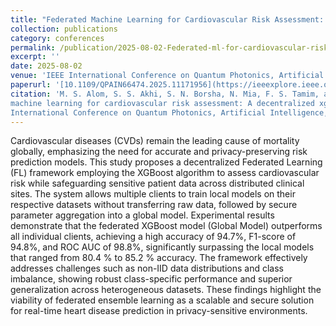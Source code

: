 ```yaml
---
title: "Federated Machine Learning for Cardiovascular Risk Assessment: A Decentralized XGBoost Approach"
collection: publications
category: conferences
permalink: /publication/2025-08-02-Federated-ml-for-cardiovascular-risk
excerpt: ''
date: 2025-08-02
venue: 'IEEE International Conference on Quantum Photonics, Artificial Intelligence, and Networking'
paperurl: '[10.1109/QPAIN66474.2025.11171956](https://ieeexplore.ieee.org/abstract/document/11171956)'
citation: 'M. S. Alom, S. S. Akhi, S. N. Borsha, N. Mia, F. S. Tamim, and Nabin, Jubair Ahmed, “Federated
machine learning for cardiovascular risk assessment: A decentralized xgboost approach,” in 2025
International Conference on Quantum Photonics, Artificial Intelligence, and Networking (QPAIN).'
---
```


Cardiovascular diseases (CVDs) remain the leading cause of mortality globally, emphasizing the need for accurate and privacy-preserving risk prediction models. This study proposes a decentralized Federated Learning (FL) framework employing the XGBoost algorithm to assess cardiovascular risk while safeguarding sensitive patient data across distributed clinical sites. The system allows multiple clients to train local models on their respective datasets without transferring raw data, followed by secure parameter aggregation into a global model. Experimental results demonstrate that the federated XGBoost model (Global Model) outperforms all individual clients, achieving a high accuracy of 94.7%, F1-score of 94.8%, and ROC AUC of 98.8%, significantly surpassing the local models that ranged from 80.4 % to 85.2 % accuracy. The framework effectively addresses challenges such as non-IID data distributions and class imbalance, showing robust class-specific performance and superior generalization across heterogeneous datasets. These findings highlight the viability of federated ensemble learning as a scalable and secure solution for real-time heart disease prediction in privacy-sensitive environments.

